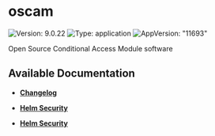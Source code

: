 # oscam

![Version: 9.0.22](https://img.shields.io/badge/Version-9.0.22-informational?style=flat-square) ![Type: application](https://img.shields.io/badge/Type-application-informational?style=flat-square) ![AppVersion: "11693"](https://img.shields.io/badge/AppVersion-"11693"-informational?style=flat-square)

Open Source Conditional Access Module software

## Available Documentation

- [**Changelog**](CHANGELOG)

- [**Helm Security**](container-security)

- [**Helm Security**](helm-security)

